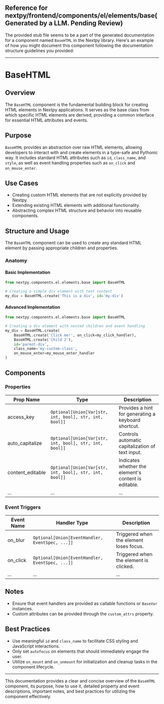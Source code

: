 ##  Reference for nextpy/frontend/components/el/elements/base(Generated by a LLM. Pending Review)

The provided stub file seems to be a part of the generated documentation for a component named `BaseHTML` in the Nextpy library. Here's an example of how you might document this component following the documentation structure guidelines you provided:

---

# BaseHTML

## Overview

The `BaseHTML` component is the fundamental building block for creating HTML elements in Nextpy applications. It serves as the base class from which specific HTML elements are derived, providing a common interface for essential HTML attributes and events.

## Purpose

`BaseHTML` provides an abstraction over raw HTML elements, allowing developers to interact with and create elements in a type-safe and Pythonic way. It includes standard HTML attributes such as `id`, `class_name`, and `style`, as well as event handling properties such as `on_click` and `on_mouse_enter`.

## Use Cases

- Creating custom HTML elements that are not explicitly provided by Nextpy.
- Extending existing HTML elements with additional functionality.
- Abstracting complex HTML structure and behavior into reusable components.

## Structure and Usage

The `BaseHTML` component can be used to create any standard HTML element by passing appropriate children and properties.

### Anatomy

#### Basic Implementation

```python
from nextpy.components.el.elements.base import BaseHTML

# Creating a simple div element with text content
my_div = BaseHTML.create('This is a div', id='my-div')
```

#### Advanced Implementation

```python
from nextpy.components.el.elements.base import BaseHTML

# Creating a div element with nested children and event handling
my_div = BaseHTML.create(
    BaseHTML.create('Click me!', on_click=my_click_handler),
    BaseHTML.create('Child 2'),
    id='parent-div',
    class_name='my-custom-class',
    on_mouse_enter=my_mouse_enter_handler
)
```

## Components

### Properties

| Prop Name          | Type                                                   | Description                                                  |
|--------------------|--------------------------------------------------------|--------------------------------------------------------------|
| access_key         | `Optional[Union[Var[str, int, bool], str, int, bool]]` | Provides a hint for generating a keyboard shortcut.          |
| auto_capitalize    | `Optional[Union[Var[str, int, bool], str, int, bool]]` | Controls automatic capitalization of text input.             |
| content_editable   | `Optional[Union[Var[str, int, bool], str, int, bool]]` | Indicates whether the element's content is editable.         |
| ...                | ...                                                    | ...                                                          |

### Event Triggers

| Event Name      | Handler Type                                     | Description                        |
|-----------------|--------------------------------------------------|------------------------------------|
| on_blur         | `Optional[Union[EventHandler, EventSpec, ...]]`  | Triggered when the element loses focus. |
| on_click        | `Optional[Union[EventHandler, EventSpec, ...]]`  | Triggered when the element is clicked.  |
| ...             | ...                                              | ...                                |

## Notes

- Ensure that event handlers are provided as callable functions or `BaseVar` instances.
- Custom attributes can be provided through the `custom_attrs` property.

## Best Practices

- Use meaningful `id` and `class_name` to facilitate CSS styling and JavaScript interactions.
- Only set `autofocus` on elements that should immediately engage the user.
- Utilize `on_mount` and `on_unmount` for initialization and cleanup tasks in the component lifecycle.

--- 

This documentation provides a clear and concise overview of the `BaseHTML` component, its purpose, how to use it, detailed property and event descriptions, important notes, and best practices for utilizing the component effectively.